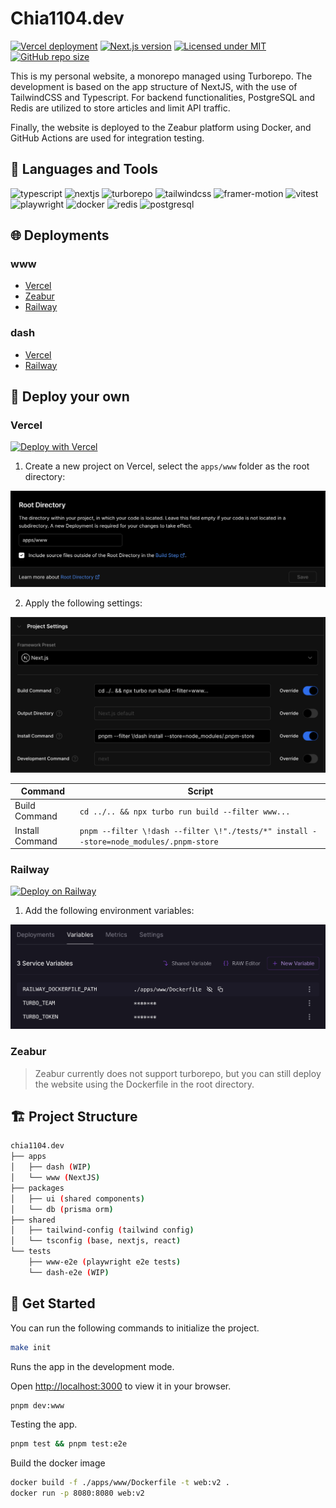 # Chia1104.dev

[![Vercel deployment](https://img.shields.io/github/deployments/chia1104/chia1104.dev/production?style=for-the-badge&logo=vercel)](https://vercel.com/chia1104/chia1104/deployments)
[![Next.js version](https://img.shields.io/github/package-json/dependency-version/chia1104/chia1104.dev/next/main/apps/www?style=for-the-badge&logo=nextdotjs)](https://nextjs.org/)
[![Licensed under MIT](https://img.shields.io/github/license/chia1104/chia1104.dev?style=for-the-badge&logo=unlicense)](LICENSE)
[![GitHub repo size](https://img.shields.io/github/repo-size/chia1104/chia1104.dev?style=for-the-badge&logo=turborepo)](https://github.com/chia1104/chia1104.dev)

This is my personal website, a monorepo managed using Turborepo. The development is based on the app structure of NextJS, with the use of TailwindCSS and Typescript. For backend functionalities, PostgreSQL and Redis are utilized to store articles and limit API traffic.

Finally, the website is deployed to the Zeabur platform using Docker, and GitHub Actions are used for integration testing.

## 🔨 Languages and Tools

![typescript](https://img.shields.io/badge/-Typescript-3178C6?style=for-the-badge&logo=typescript&logoColor=white)
![nextjs](https://img.shields.io/badge/-NextJS-000000?style=for-the-badge&logo=next.js&logoColor=white)
![turborepo](https://img.shields.io/badge/-Turborepo-FF0080?style=for-the-badge&logo=turborepo&logoColor=white)
![tailwindcss](https://img.shields.io/badge/-TailwindCSS-38B2AC?style=for-the-badge&logo=tailwind-css&logoColor=white)
![framer-motion](https://img.shields.io/badge/-Framer%20Motion-0055FF?style=for-the-badge&logo=framer&logoColor=white)
![vitest](https://img.shields.io/badge/-Vitest-2C7A7B?style=for-the-badge&logo=vite&logoColor=white)
![playwright](https://img.shields.io/badge/-Playwright-4A154B?style=for-the-badge&logo=playwright&logoColor=white)
![docker](https://img.shields.io/badge/-Docker-2496ED?style=for-the-badge&logo=docker&logoColor=white)
![redis](https://img.shields.io/badge/-Redis-DC382D?style=for-the-badge&logo=redis&logoColor=white)
![postgresql](https://img.shields.io/badge/-PostgreSQL-336791?style=for-the-badge&logo=postgresql&logoColor=white)

## 🌐 Deployments

### www
- [Vercel](https://chia1104.dev/)
- [Zeabur](https://chia1104.zeabur.app/)
- [Railway](https://chia1104.up.railway.app/)

### dash
- [Vercel](https://dash.chia1104.dev/)
- [Railway](https://dash-chia1104.up.railway.app/)

## 🚀 Deploy your own

### Vercel

[![Deploy with Vercel](https://vercel.com/button)](https://vercel.com/new/clone?repository-url=https%3A%2F%2Fgithub.com%2FChia1104%2Fchia1104.dev)

1. Create a new project on Vercel, select the `apps/www` folder as the root directory:

![Vercel build settings](./.github/public/vercel-deploy2.png)

2. Apply the following settings:

![Vercel build settings](./.github/public/vercel-deploy1.png)

| Command         | Script                                                                                 |
|-----------------| -------------------------------------------------------------------------------------- |
| Build Command   | `cd ../.. && npx turbo run build --filter www...`                                      |
| Install Command | `pnpm --filter \!dash --filter \!"./tests/*" install --store=node_modules/.pnpm-store` |

### Railway

[![Deploy on Railway](https://railway.app/button.svg)](https://railway.app/template/QTqT7m?referralCode=HYbEt0)

1. Add the following environment variables:

![Railway environment variables](./.github/public/railway-deploy.png)

### Zeabur

> Zeabur currently does not support turborepo, but you can still deploy the website using the Dockerfile in the root directory.

<!-- 1. Create a new project on Zeabur, override the `build` and `start` commands:

![Zeabur build settings](./.github/public/zeabur-deploy.png) -->

## 🏗️ Project Structure

```bash
chia1104.dev
├── apps
│   ├── dash (WIP)
│   └── www (NextJS)
├── packages
│   ├── ui (shared components)
│   └── db (prisma orm)
├── shared
│   ├── tailwind-config (tailwind config)
│   └── tsconfig (base, nextjs, react)
└── tests
    ├── www-e2e (playwright e2e tests)
    └── dash-e2e (WIP)
```

## 🎉 Get Started

You can run the following commands to initialize the project.

```bash
make init
```

Runs the app in the development mode.

Open <http://localhost:3000> to view it in your browser.

```bash
pnpm dev:www
```

Testing the app.

```bash
pnpm test && pnpm test:e2e
```

Build the docker image

```bash
docker build -f ./apps/www/Dockerfile -t web:v2 .
docker run -p 8080:8080 web:v2
```
